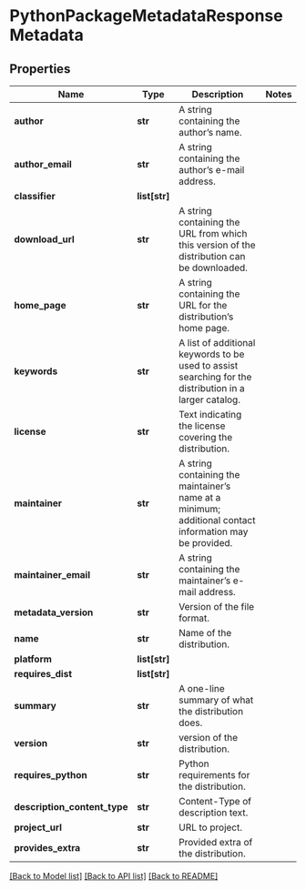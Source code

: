 # PythonPackageMetadataResponseMetadata

## Properties
Name | Type | Description | Notes
------------ | ------------- | ------------- | -------------
**author** | **str** | A string containing the author’s name. |
**author_email** | **str** | A string containing the author’s e-mail address. |
**classifier** | **list[str]** |  |
**download_url** | **str** | A string containing the URL from which this version of the distribution can be downloaded. |
**home_page** | **str** | A string containing the URL for the distribution’s home page. |
**keywords** | **str** | A list of additional keywords to be used to assist searching for the distribution in a larger catalog.  |
**license** | **str** | Text indicating the license covering the distribution. |
**maintainer** | **str** | A string containing the maintainer’s name at a minimum; additional contact information may be provided.  |
**maintainer_email** | **str** | A string containing the maintainer’s e-mail address. |
**metadata_version** | **str** | Version of the file format. |
**name** | **str** | Name of the distribution. |
**platform** | **list[str]** |  |
**requires_dist** | **list[str]** |  |
**summary** | **str** | A one-line summary of what the distribution does. |
**version** | **str** | version of the distribution. |
**requires_python** | **str** | Python requirements for the distribution. |
**description_content_type** | **str** | Content-Type of description text. |
**project_url** | **str** | URL to project. |
**provides_extra** | **str** | Provided extra of the distribution. |

[[Back to Model list]](../README.md#documentation-for-models) [[Back to API list]](../README.md#documentation-for-api-endpoints) [[Back to README]](../README.md)


